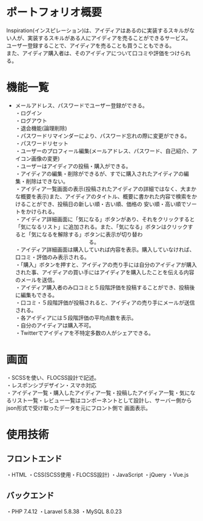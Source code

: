 # ポートフォリオ概要

Inspiration(インスピレーション)は、アイディアはあるのに実装するスキルがない人が、実装するスキルがある人にアイディアを売ることができるサービス。</br>
ユーザー登録することで、アイディアを売ることも買うこともできる。</br>
また、アイディア購入者は、そのアイディアについて口コミや評価をつけられる。

# 機能一覧

- メールアドレス、パスワードでユーザー登録ができる。</br>
・ログイン</br>
・ログアウト</br>
・退会機能(論理削除)</br>
・パスワードリマインダーにより、パスワード忘れの際に変更ができる。</br>
・パスワードリセット</br>
・ユーザーのプロフィール編集(メールアドレス、パスワード、自己紹介、アイコン画像の変更)</br>
・ユーザーはアイディアの投稿・購入ができる。</br>
・アイディアの編集・削除ができるが、すでに購入されたアイディアの編集・削除はできない。</br>
・アイディア一覧画面の表示(投稿されたアイディアの詳細ではなく、大まかな概要を表示)また、アイディアのタイトル、概要に書かれた内容で検索をかけることができ、投稿日の新しい順・古い順、価格の   安い順・高い順でソートをかけられる。</br>
・アイディア詳細画面に「気になる」ボタンがあり、それをクリックすると「気になるリスト」に追加される。また、「気になる」ボタンはクリックすると「気になるを解除する」ボタンに表示が切り替わ 　　　  　　　　　　　　  　　   る。</br>
・アイディア詳細画面は購入していれば内容を表示。購入していなければ、口コミ・評価のみ表示される。</br>
・「購入」ボタンを押すと、アイディアの売り手には自分のアイディアが購入された事、アイディアの買い手にはアイディアを購入したことを伝える内容のメールを送信。</br>
・アイディア購入者のみ口コミと５段階評価を投稿することができ、投稿後に編集もできる。</br>
・口コミ・５段階評価が投稿されると、アイディアの売り手にメールが送信される。</br>
・各アイディアには５段階評価の平均点数を表示。</br>
・自分のアイディアは購入不可。</br>
・Twitterでアイディアを不特定多数の人がシェアできる。</br>

# 画面
・SCSSを使い、FLOCSS設計で記述。</br>
・レスポンシブデザイン・スマホ対応</br>
・アイディア一覧・購入したアイディア一覧・投稿したアイディア一覧・気になるリスト一覧・レビュー一覧はコンポーネントとして設計し、サーバー側からjson形式で受け取ったデータを元にフロント側で   画面表示。


# 使用技術

## フロントエンド

・HTML
・CSS(SCSS使用・FLOCSS設計)
・JavaScript
・jQuery
・Vue.js

## バックエンド

・PHP 7.4.12
・Laravel 5.8.38
・MySQL 8.0.23


